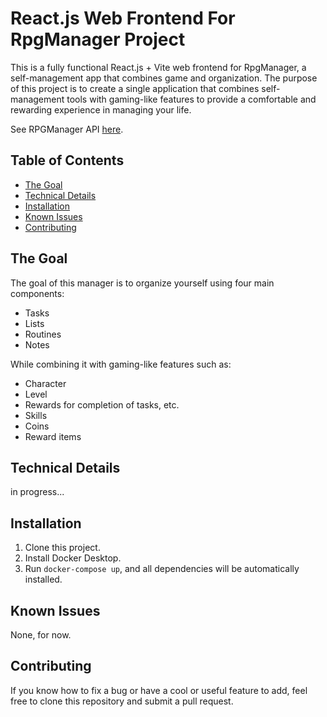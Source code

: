 # React.js Web Frontend For RpgManager Project

This is a fully functional React.js + Vite web frontend for RpgManager, a self-management app that combines game and organization. The purpose of this project is to create a single application that combines self-management tools with gaming-like features to provide a comfortable and rewarding experience in managing your life.

See RPGManager API <a href="https://github.com/Definitely-Human/rpgmanager-api">here</a>.

## Table of Contents

-   [The Goal](#the-goal)
-   [Technical Details](#technical-details)
-   [Installation](#installation)
-   [Known Issues](#known-issues)
-   [Contributing](#contributing)

## The Goal

The goal of this manager is to organize yourself using four main components:

-   Tasks
-   Lists
-   Routines
-   Notes

While combining it with gaming-like features such as:

-   Character
-   Level
-   Rewards for completion of tasks, etc.
-   Skills
-   Coins
-   Reward items

## Technical Details

in progress...

## Installation

1. Clone this project.
2. Install Docker Desktop.
3. Run `docker-compose up`, and all dependencies will be automatically installed.

## Known Issues

None, for now.

## Contributing

If you know how to fix a bug or have a cool or useful feature to add, feel free to clone this repository and submit a pull request.
